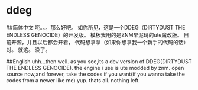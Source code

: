 # ddeg
##简体中文
呃。。。那么好吧。
如你所见，这是一个DDEG（DIRTYDUST THE ENDLESS GENOCIDE）的开发版。
模板我用的是ZNM早泥玛的ute魔改版。
目前开源，并且以后都会开着，
代码想拿拿（如果你想拿我一个新手的代码的话）
对。
就这。
没了。

##English
uhh...then well.
as you see,its a dev version of DDEG(DIRTYDUST THE ENDLESS GENOCIDE).
the engine  i use is ute modded by znm.
open source now,and forever,
take the codes if you want(if you wanna take the codes from a newer like me)
yup.
thats all.
nothing left.
